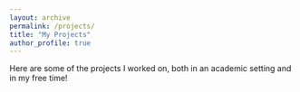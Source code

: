 ```yaml
---
layout: archive
permalink: /projects/
title: "My Projects"
author_profile: true
---
```

Here are some of the projects I worked on, both in an
academic setting and in my free time!